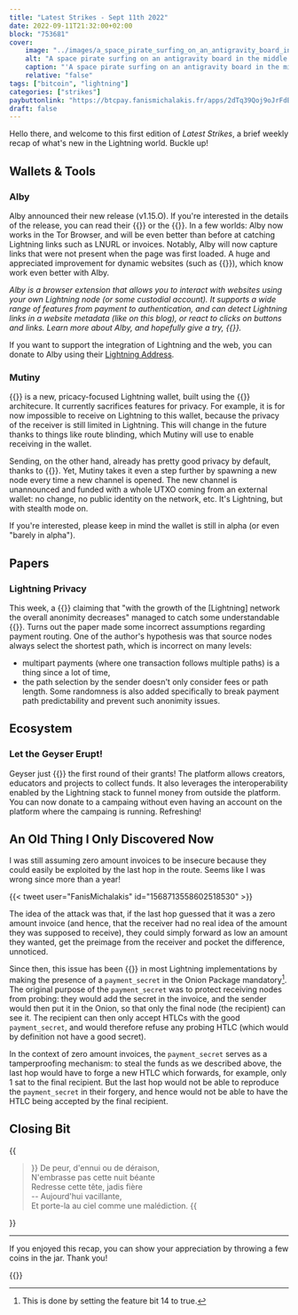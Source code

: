 ```yaml
---
title: "Latest Strikes - Sept 11th 2022"
date: 2022-09-11T21:32:00+02:00
block: "753681"
cover:
    image: "../images/a_space_pirate_surfing_on_an_antigravity_board_in_the_mi_fac42e40-c471-4be9-9c6c-1807ddb6aec3.png"
    alt: "A space pirate surfing on an antigravity board in the middle of a storm with lightning bolts"
    caption: "'A space pirate surfing on an antigravity board in the middle of a storm with lightning bolts.' Generated with Midjourney."
    relative: "false"
tags: ["bitcoin", "lightning"]
categories: ["strikes"]
paybuttonlink: "https://btcpay.fanismichalakis.fr/apps/2dTq39Qoj9oJrFdBTQNTXu2MjbMh/pos"
draft: false
---
```


Hello there, and welcome to this first edition of *Latest Strikes*, a brief weekly recap of what's new in the Lightning world. Buckle up!

## Wallets & Tools

### Alby

Alby announced their new release (v1.15.O). If you're interested in the details of the release, you can read their {{<newtabref href="https://nitter.net/getAlby/status/1568228464636956674" title="Twitter thread">}} or the {{<newtabref href="https://github.com/getAlby/lightning-browser-extension/releases/tag/v1.15.0" title="release notes">}}. In a few worlds: Alby now works in the Tor Browser, and will be even better than before at catching Lightning links such as LNURL or invoices. Notably, Alby will now capture links that were not present when the page was first loaded. A huge and appreciated improvement for dynamic websites (such as {{<newtabref href="https://lnmarkets.com" title="LN Markets">}}), which know work even better with Alby.

*Alby is a browser extension that allows you to interact with websites using your own Lightning node (or some custodial account). It supports a wide range of features from payment to authentication, and can detect Lightning links in a website metadata (like on this blog), or react to clicks on buttons and links. Learn more about Alby, and hopefully give a try, {{<newtabref href="https://getalby.com" title="here">}}.*

If you want to support the integration of Lightning and the web, you can donate to Alby using their <a href="lightning:hello@getalby.com" target="_blank">Lightning Address</a>.

### Mutiny

{{<newtabref href="https://mutinywallet.com" title="Mutiny">}} is a new, pricacy-focused Lightning wallet, built using the {{<newtabref href="https://github.com/L2-Technology/sensei" title="Sensei">}} architecure. It currently sacrifices features for privacy. For example, it is for now impossible to receive on Lightning to this wallet, because the privacy of the receiver is still limited in Lightning. This will change in the future thanks to things like route blinding, which Mutiny will use to enable receiving in the wallet.

Sending, on the other hand, already has pretty good privacy by default, thanks to {{<newtabref href="../onion-routing/" title="Onion Routing">}}. Yet, Mutiny takes it even a step further by spawning a new node every time a new channel is opened. The new channel is unannounced and funded with a whole UTXO coming from an external wallet: no change, no public identity on the network, etc. It's Lightning, but with stealth mode on.

If you're interested, please keep in mind the wallet is still in alpha (or even "barely in alpha").

## Papers

### Lightning Privacy

This week, a {{<newtabref href="https://arxiv.org/abs/2201.11860" title="paper">}} claiming that "with the growth of the [Lightning] network the overall anonimity decreases" managed to catch some understandable {{<newtabref href="https://nitter.net/LaurentMT/status/1566791574528442373" title="interest">}}. Turns out the paper made some incorrect assumptions regarding payment routing. One of the author's hypothesis was that source nodes always select the shortest path, which is incorrect on many levels:
- multipart payments (where one transaction follows multiple paths) is a thing since a lot of time,
- the path selection by the sender doesn't only consider fees or path length. Some randomness is also added specifically to break payment path predictability and prevent such anonimity issues.


## Ecosystem

### Let the Geyser Erupt!

Geyser just {{<newtabref href="https://nitter.net/geyserfund/status/1567537222005530625" title="announced">}} the first round of their grants! The platform allows creators, educators and projects to collect funds. It also leverages the interoperability enabled by the Lightning stack to funnel money from outside the platform. You can now donate to a campaing without even having an account on the platform where the campaing is running. Refreshing!

## An Old Thing I Only Discovered Now

I was still assuming zero amount invoices to be insecure because they could easily be exploited by the last hop in the route. Seems like I was wrong since more than a year!

{{< tweet user="FanisMichalakis" id="1568713558602518530" >}}

The idea of the attack was that, if the last hop guessed that it was a zero amount invoice (and hence, that the receiver had no real idea of the amount they was supposed to receive), they could simply forward as low an amount they wanted, get the preimage from the receiver and pocket the difference, unnoticed.

Since then, this issue has been {{<newtabref href="https://nitter.net/lucasdcf/status/1568738968862326784" title="fixed">}} in most Lightning implementations by making the presence of a `payment_secret` in the Onion Package mandatory[^1]. The original purpose of the `payment_secret` was to protect receiving nodes from probing: they would add the secret in the invoice, and the sender would then put it in the Onion, so that only the final node (the recipient) can see it. The recipient can then only accept HTLCs with the good `payment_secret`, and would therefore refuse any probing HTLC (which would by definition not have a good secret).

In the context of zero amount invoices, the `payment_secret` serves as a tamperproofing mechanism: to steal the funds as we described above, the last hop would have to forge a new HTLC which forwards, for example, only 1 sat to the final recipient. But the last hop would not be able to reproduce the `payment_secret` in their forgery, and hence would not be able to have the HTLC being accepted by the final recipient.

## Closing Bit

{{<blockquote>}}
De peur, d'ennui ou de déraison,\
N'embrasse pas cette nuit béante\
Redresse cette tête, jadis fière\
-- Aujourd'hui vacillante,\
Et porte-la au ciel comme une malédiction.
{{</blockquote>}}

---

If you enjoyed this recap, you can show your appreciation by throwing a few coins in the jar. Thank you!

{{<paybutton text="🫙 TIPPING JAR 🧡" color="#D7816A">}}

[^1]: This is done by setting the feature bit 14 to true.
